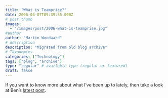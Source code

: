 ```yaml
---
title: "What is Teamprise?"
date: 2006-04-07T09:39:35.000Z
# post thumb
images:
  - "/images/post/2006-what-is-teamprise.jpg"
#author
author: "Martin Woodward"
# description
description: "Migrated from old blog archive"
# Taxonomies
categories: ["Technology"]
tags: ["blog", "archive"]
type: "regular" # available type (regular or featured)
draft: false
---
```


If you want to know more about what I’ve been up to lately, then take a look at Ben’s [latest post](http://www.benpryor.com/blog/index.php?/archives/10-What-is-Teamprise.html).